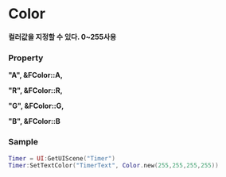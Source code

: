 # Color

**컬러값을 지정할 수 있다. 0~255사용**  


### **Property**

**"A", &FColor::A,**

**"R", &FColor::R,**

**"G", &FColor::G,**

**"B", &FColor::B**  


### **Sample**

```lua
Timer = UI:GetUIScene("Timer")
Timer:SetTextColor("TimerText", Color.new(255,255,255,255))
```

